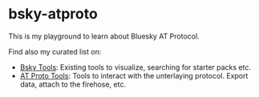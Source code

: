 # bsky-atproto
This is my playground to learn about Bluesky AT Protocol.


Find also my curated list on:
- [Bsky Tools](https://www.ssp.sh/brain/bluesky/#tools): Existing tools to visualize, searching for starter packs etc.
- [AT Proto Tools](https://www.ssp.sh/brain/at-protocol#extracting-data-via-the-protocol): Tools to interact with the unterlaying protocol. Export data, attach to the firehose, etc.
